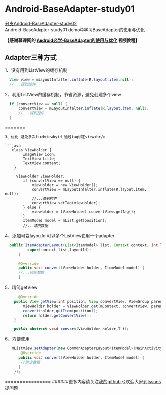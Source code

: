 # Android-BaseAdapter-study01

[分支Android-BaseAdapter-study02](https://github.com/whiskeyfei/Android-BaseAdapter-study01/tree/Android-BaseAdapter-study02)<br/>
Android-BaseAdapter-study01 demo中学习BaseAdapter的使用与优化

**【感谢慕课网的 [Android必学-BaseAdapter的使用与优化](http://www.imooc.com/learn/365) 视频教程】**

## Adapter三种方式
1、没有用到ListView的缓存机制<br/>

```java
  View view = mLayoutInfalter.inflate(R.layout.item,null);
  //...得到控件
```

2、利用ListView的缓存机制，节省资源，避免创建多个view<br/>

```java
  if (convertView == null) {
      convertView = mLayoutInfalter.inflate(R.layout.item, null);
      //...得到控件
  }

```

=======
```
3、优化 避免多次findviewbyid 通过tag绑定view<br/>

```java
   class ViewHolder {
        ImageView icon;
        TextView title;
        TextView content;
    }
    
     ViewHolder viewHolder;
        if (convertView == null) {
            viewHolder = new ViewHolder();
            convertView = mLayoutInfalter.inflate(R.layout.item, null);
            //...得到控件
            convertView.setTag(viewHolder);
        } else {
            viewHolder = (ViewHolder) convertView.getTag();
        }
        ItemModel model = mList.get(position);
        //...填充数据
```

4、添加可变layoutId 可以多个ListView使用一个adapter

```java
  public ItemAdapterLayout(List<ItemModel> list, Context context, int layoutId) {
          super(context,list,layoutId);
      }
  
      @Override
      public void convert(ViewHolder holder, ItemModel model) {
      //...绑定数据
      }
```

5、精简getView

```java
      @Override
    public View getView(int position, View convertView, ViewGroup parent) {
        ViewHolder holder = ViewHolder.get(mContext, convertView, parent, mLayoutId, position);
        convert(holder,getItem(position));
        return holder.getConvertView();
    }

    public abstract void convert(ViewHolder holder,T t);
```

6、方便使用
```java
   mListView.setAdapter(new CommonAdapterLayout<ItemModel>(MainActivity.this, mList, R.layout.item) {
       @Override
      public void convert(ViewHolder holder, ItemModel model) {
       //绑定数据
      }
    });
```

================
######更多内容请关注[我的github](https://github.com/whiskeyfei),也欢迎大家到[Issues](https://github.com/whiskeyfei/Android-BaseAdapter-study01/issues)提问题

